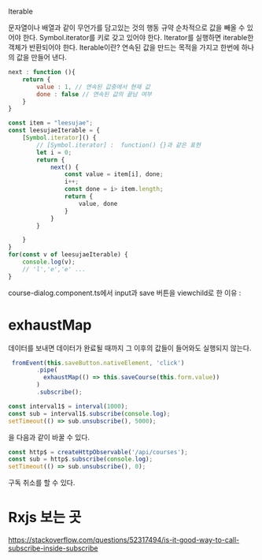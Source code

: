 Iterable


문자열이나 배열과 같이 무언가를 담고있는 것의 행동 규약
순차적으로 값을 빼올 수 있어야 한다.
Symbol.iterator를 키로 갖고 있어야 한다.
Iterator를 실행하면 iterable한 객체가 반환되어야 한다.
Iterable이란?
연속된 값을 만드는 목적을 가지고 한번에 하나의 값을 만들어 낸다.

```js
next : function (){
    return {
        value : 1, // 연속된 값중에서 현재 값
        done : false // 연속된 값의 끝남 여부
    }
}
```

```js
const item = "leesujae";
const leesujaeIterable = {
    [Symbol.iterator]() { 
        // [Symbol.iterator] :  function() {}과 같은 표현
        let i = 0;
        return {
            next() {
                const value = item[i], done;
                i++;
                const done = i> item.length;
                return {
                    value, done
                }
            }
        }

    }
}
for(const v of leesujaeIterable) {
    console.log(v);
    // 'l','e','e' ... 
}
```

course-dialog.component.ts에서 input과 save 버튼을 viewchild로 한 이유 : 

# exhaustMap

데이터를 보내면 데이터가 완료될 때까지 그 이후의 값들이 들어와도 실행되지 않는다.


```js
 fromEvent(this.saveButton.nativeElement, 'click')
        .pipe(
          exhaustMap(() => this.saveCourse(this.form.value))
        )
        .subscribe();
```

```js
const interval1$ = interval(1000);
const sub = interval1$.subscribe(console.log);
setTimeout(() => sub.unsubscribe(), 5000);
```
을 다음과 같이 바꿀 수 있다.

```js
const http$ = createHttpObservable('/api/courses');
const sub = http$.subscribe(console.log);
setTimeout(() => sub.unsubscribe(), 0);
```
구독 취소를 할 수 있다.


# Rxjs 보는 곳 
https://stackoverflow.com/questions/52317494/is-it-good-way-to-call-subscribe-inside-subscribe
